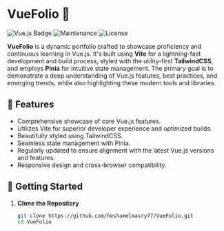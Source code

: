 # VueFolio 🚀

![Vue.js Badge](https://img.shields.io/badge/Vue.js-4.x-brightgreen.svg) ![Maintenance](https://img.shields.io/maintenance/yes/2023.svg) ![License](https://img.shields.io/badge/license-MIT-blue.svg)

**VueFolio** is a dynamic portfolio crafted to showcase proficiency and continuous learning in Vue.js. It's built using **Vite** for a lightning-fast development and build process, styled with the utility-first **TailwindCSS**, and employs **Pinia** for intuitive state management. The primary goal is to demonstrate a deep understanding of Vue.js features, best practices, and emerging trends, while also highlighting these modern tools and libraries.

## 🌟 Features

- Comprehensive showcase of core Vue.js features.
- Utilizes Vite for superior developer experience and optimized builds.
- Beautifully styled using TailwindCSS.
- Seamless state management with Pinia.
- Regularly updated to ensure alignment with the latest Vue.js versions and features.
- Responsive design and cross-browser compatibility.
  
## 🚀 Getting Started

1. **Clone the Repository**

   ```bash
   git clone https://github.com/heshamelmasry77/VueFolio.git
   cd VueFolio
